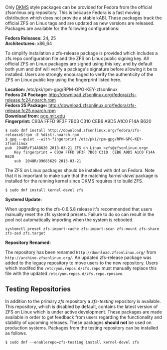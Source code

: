 Only [DKMS][dkms] style packages can be provided for Fedora from the official zfsonlinux.org repository.  This is because Fedora is a fast moving distribution which does not provide a stable kABI. These packages track the official ZFS on Linux tags and are updated as new versions are released.  Packages are available for the following configurations:

**Fedora Releases:** 24, 25  
**Architectures:** x86_64  

To simplify installation a zfs-release package is provided which includes a zfs.repo configuration file and the ZFS on Linux public signing key.  All official ZFS on Linux packages are signed using this key, and by default both yum and dnf will verify a package's signature before allowing it be to installed.  Users are strongly encouraged to verify the authenticity of the ZFS on Linux public key using the fingerprint listed here.

**Location:** /etc/pki/rpm-gpg/RPM-GPG-KEY-zfsonlinux  
**Fedora 24 Package:** http://download.zfsonlinux.org/fedora/zfs-release.fc24.noarch.rpm  
**Fedora 25 Package:** http://download.zfsonlinux.org/fedora/zfs-release.fc25.noarch.rpm  
**Download from:** [pgp.mit.edu][pubkey]  
**Fingerprint:** C93A FFFD 9F3F 7B03 C310  CEB6 A9D5 A1C0 F14A B620

```
$ sudo dnf install http://download.zfsonlinux.org/fedora/zfs-release$(rpm -E %dist).noarch.rpm
$ gpg --quiet --with-fingerprint /etc/pki/rpm-gpg/RPM-GPG-KEY-zfsonlinux
pub  2048R/F14AB620 2013-03-21 ZFS on Linux <zfs@zfsonlinux.org>
    Key fingerprint = C93A FFFD 9F3F 7B03 C310  CEB6 A9D5 A1C0 F14A B620
    sub  2048R/99685629 2013-03-21
```

The ZFS on Linux packages should be installed with dnf on Fedora. Note that it is important to make sure that the matching *kernel-devel* package is installed for the running kernel since DKMS requires it to build ZFS.

```
$ sudo dnf install kernel-devel zfs
```

**Systemd Update:**

When upgrading to the zfs-0.6.5.8 release it's recommended that users manually reset the zfs systemd presets.  Failure to do so can result in the pool not automatically importing when the system is rebooted.

```
systemctl preset zfs-import-cache zfs-import-scan zfs-mount zfs-share zfs-zed zfs.target
```

**Repository Renamed:**

The repository has been renamed `http://download.zfsonlinux.org/` from `http://archive.zfsonlinux.org/`.  An updated zfs-release package was added to the legacy repository to move users to the new repository.  Users which modifed the `/etc/yum.repos.d/zfs.repo` must manually replace this file with the updated `/etc/yum.repos.d/zfs.repo.rpmsave`.

## Testing Repositories

In addition to the primary *zfs* repository a *zfs-testing* repository is available. This repository, which is disabled by default, contains the latest version of ZFS on Linux which is under active development. These packages are made available in order to get feedback from users regarding the functionality and stability of upcoming releases. These packages **should not** be used on production systems. Packages from the testing repository can be installed as follows.

```
$ sudo dnf --enablerepo=zfs-testing install kernel-devel zfs 
```

[dkms]: https://en.wikipedia.org/wiki/Dynamic_Kernel_Module_Support
[pubkey]: http://pgp.mit.edu/pks/lookup?search=0xF14AB620&op=index&fingerprint=on